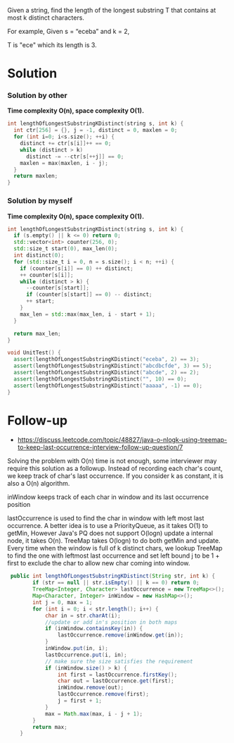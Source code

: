 Given a string, find the length of the longest substring T that contains at most k distinct characters.

For example, Given s = “eceba” and k = 2,

T is "ece" which its length is 3.
  
# Solution

### Solution by other  

__Time complexity O(n), space complexity O(1).__

```cpp
int lengthOfLongestSubstringKDistinct(string s, int k) {
  int ctr[256] = {}, j = -1, distinct = 0, maxlen = 0;
  for (int i=0; i<s.size(); ++i) {
    distinct += ctr[s[i]]++ == 0;
    while (distinct > k)
      distinct -= --ctr[s[++j]] == 0;
    maxlen = max(maxlen, i - j);
  }
  return maxlen;
}
```

### Solution by myself

__Time complexity O(n), space complexity O(1).__

```cpp
int lengthOfLongestSubstringKDistinct(string s, int k) {
  if (s.empty() || k <= 0) return 0;
  std::vector<int> counter(256, 0);
  std::size_t start(0), max_len(0);
  int distinct(0);
  for (std::size_t i = 0, n = s.size(); i < n; ++i) {
    if (counter[s[i]] == 0) ++ distinct;
    ++ counter[s[i]];
    while (distinct > k) {
      --counter[s[start]];
      if (counter[s[start]] == 0) -- distinct;
      ++ start;
    }
    max_len = std::max(max_len, i - start + 1);
  }

  return max_len;
}

void UnitTest() {
  assert(lengthOfLongestSubstringKDistinct("eceba", 2) == 3);
  assert(lengthOfLongestSubstringKDistinct("abcdbcfde", 3) == 5);
  assert(lengthOfLongestSubstringKDistinct("abcde", 2) == 2);
  assert(lengthOfLongestSubstringKDistinct("", 10) == 0);
  assert(lengthOfLongestSubstringKDistinct("aaaaa", -1) == 0);
}
```


# Follow-up

* https://discuss.leetcode.com/topic/48827/java-o-nlogk-using-treemap-to-keep-last-occurrence-interview-follow-up-question/7

Solving the problem with O(n) time is not enough, some interviewer may require this solution as a followup. Instead of recording each char's count, we keep track of char's last occurrence. If you consider k as constant, it is also a O(n) algorithm.

inWindow keeps track of each char in window and its last occurrence position

lastOccurrence is used to find the char in window with left most last occurrence. A better idea is to use a PriorityQueue, as it takes O(1) to getMin, However Java's PQ does not support O(logn) update a internal node, it takes O(n). TreeMap takes O(logn) to do both getMin and update.
Every time when the window is full of k distinct chars, we lookup TreeMap to find the one with leftmost last occurrence and set left bound j to be 1 + first to exclude the char to allow new char coming into window.
  
```java
 public int lengthOfLongestSubstringKDistinct(String str, int k) {
        if (str == null || str.isEmpty() || k == 0) return 0;
        TreeMap<Integer, Character> lastOccurrence = new TreeMap<>();
        Map<Character, Integer> inWindow = new HashMap<>();
        int j = 0, max = 1;
        for (int i = 0; i < str.length(); i++) {
            char in = str.charAt(i);
            //update or add in's position in both maps
            if (inWindow.containsKey(in)) {
                lastOccurrence.remove(inWindow.get(in));
            }
            inWindow.put(in, i);
            lastOccurrence.put(i, in);
            // make sure the size satisfies the requirement
            if (inWindow.size() > k) { 
                int first = lastOccurrence.firstKey();
                char out = lastOccurrence.get(first);
                inWindow.remove(out);
                lastOccurrence.remove(first);
                j = first + 1;
            }
            max = Math.max(max, i - j + 1);
        }
        return max;
    }
```    
